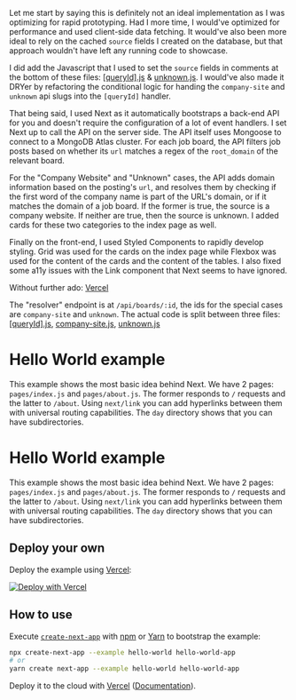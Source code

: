 Let me start by saying this is definitely not an ideal implementation as I was optimizing for rapid prototyping. Had I more time, I would've optimized for performance and used client-side data fetching. It would've also been more ideal to rely on the cached `source` fields I created on the database, but that approach wouldn't have left any running code to showcase.

I did add the Javascript that I used to set the `source` fields in comments at the bottom of these files: [\[queryId\].js](./pages/api/boards/[queryId].js) & [unknown.js](./pages/api/boards/unknown.js). I would've also made it DRYer by refactoring the conditional logic for handing the `company-site` and `unknown` api slugs into the `[queryId]` handler.

That being said, I used Next as it automatically bootstraps a back-end API for you and doesn't require the configuration of a lot of event handlers. I set Next up to call the API on the server side. The API itself uses Mongoose to connect to a MongoDB Atlas cluster. For each job board, the API filters job posts based on whether its `url` matches a regex of the `root_domain` of the relevant board.

For the "Company Website" and "Unknown" cases, the API adds domain information based on the posting's `url`, and resolves them by checking if the first word of the company name is part of the URL's domain, or if it matches the domain of a job board. If the former is true, the source is a company website. If neither are true, then the source is unknown. I added cards for these two categories to the index page as well.

Finally on the front-end, I used Styled Components to rapidly develop styling. Grid was used for the cards on the index page while Flexbox was used for the content of the cards and the content of the tables. I also fixed some a11y issues with the Link component that Next seems to have ignored.

Without further ado:
[Vercel](https://csb-6y50v.vercel.app/)

The "resolver" endpoint is at `/api/boards/:id`, the ids for the special cases are `company-site` and `unknown`. The actual code is split between three files: [\[queryId\].js](./pages/api/boards/[queryId].js), [company-site.js](./pages/api/boards/company-site.js), [unknown.js](./pages/api/boards/unknown.js)

# Hello World example

This example shows the most basic idea behind Next. We have 2 pages: `pages/index.js` and `pages/about.js`. The former responds to `/` requests and the latter to `/about`. Using `next/link` you can add hyperlinks between them with universal routing capabilities. The `day` directory shows that you can have subdirectories.

# Hello World example

This example shows the most basic idea behind Next. We have 2 pages: `pages/index.js` and `pages/about.js`. The former responds to `/` requests and the latter to `/about`. Using `next/link` you can add hyperlinks between them with universal routing capabilities. The `day` directory shows that you can have subdirectories.

## Deploy your own

Deploy the example using [Vercel](https://vercel.com):

[![Deploy with Vercel](https://vercel.com/button)](https://vercel.com/import/project?template=https://github.com/vercel/next.js/tree/canary/examples/hello-world)

## How to use

Execute [`create-next-app`](https://github.com/vercel/next.js/tree/canary/packages/create-next-app) with [npm](https://docs.npmjs.com/cli/init) or [Yarn](https://yarnpkg.com/lang/en/docs/cli/create/) to bootstrap the example:

```bash
npx create-next-app --example hello-world hello-world-app
# or
yarn create next-app --example hello-world hello-world-app
```

Deploy it to the cloud with [Vercel](https://vercel.com/import?filter=next.js&utm_source=github&utm_medium=readme&utm_campaign=next-example) ([Documentation](https://nextjs.org/docs/deployment)).
